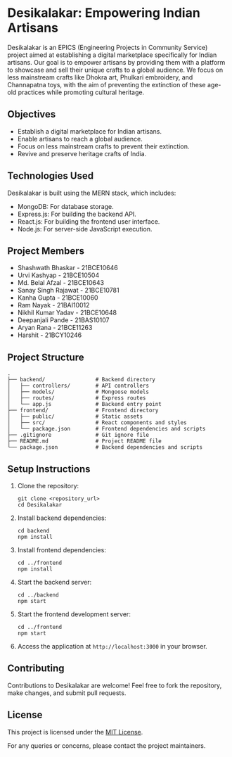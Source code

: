 # Desikalakar: Empowering Indian Artisans

Desikalakar is an EPICS (Engineering Projects in Community Service) project aimed at establishing a digital marketplace specifically for Indian artisans. Our goal is to empower artisans by providing them with a platform to showcase and sell their unique crafts to a global audience. We focus on less mainstream crafts like Dhokra art, Phulkari embroidery, and Channapatna toys, with the aim of preventing the extinction of these age-old practices while promoting cultural heritage.

## Objectives
- Establish a digital marketplace for Indian artisans.
- Enable artisans to reach a global audience.
- Focus on less mainstream crafts to prevent their extinction.
- Revive and preserve heritage crafts of India.

## Technologies Used
Desikalakar is built using the MERN stack, which includes:
- MongoDB: For database storage.
- Express.js: For building the backend API.
- React.js: For building the frontend user interface.
- Node.js: For server-side JavaScript execution.

## Project Members
- Shashwath Bhaskar - 21BCE10646
- Urvi Kashyap - 21BCE10504
- Md. Belal Afzal - 21BCE10643
- Sanay Singh Rajawat - 21BCE10781
- Kanha Gupta - 21BCE10060
- Ram Nayak - 21BAI10012
- Nikhil Kumar Yadav - 21BCE10648
- Deepanjali Pande - 21BAS10107
- Aryan Rana - 21BCE11263
- Harshit - 21BCY10246

## Project Structure
```
.
├── backend/                # Backend directory
│   ├── controllers/        # API controllers
│   ├── models/             # Mongoose models
│   ├── routes/             # Express routes
│   └── app.js              # Backend entry point
├── frontend/               # Frontend directory
│   ├── public/             # Static assets
│   ├── src/                # React components and styles
│   └── package.json        # Frontend dependencies and scripts
├── .gitignore              # Git ignore file
├── README.md               # Project README file
└── package.json            # Backend dependencies and scripts
```

## Setup Instructions
1. Clone the repository:
   ```
   git clone <repository_url>
   cd Desikalakar
   ```
2. Install backend dependencies:
   ```
   cd backend
   npm install
   ```
3. Install frontend dependencies:
   ```
   cd ../frontend
   npm install
   ```
4. Start the backend server:
   ```
   cd ../backend
   npm start
   ```
5. Start the frontend development server:
   ```
   cd ../frontend
   npm start
   ```
6. Access the application at `http://localhost:3000` in your browser.

## Contributing
Contributions to Desikalakar are welcome! Feel free to fork the repository, make changes, and submit pull requests.

## License
This project is licensed under the [MIT License](LICENSE).

For any queries or concerns, please contact the project maintainers.
